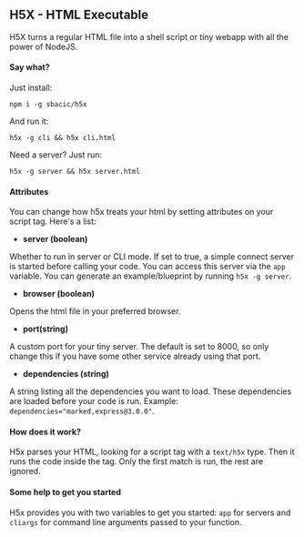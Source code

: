 ## H5X - HTML Executable ##
H5X turns a regular HTML file into a shell script or tiny webapp with
all the power of NodeJS.

#### Say what? ####
Just install:
```
npm i -g sbacic/h5x
```
And run it:
```
h5x -g cli && h5x cli.html
```
Need a server? Just run:
```
h5x -g server && h5x server.html
```

#### Attributes ####
You can change how h5x treats your html by setting attributes on
your script tag. Here's a list:
- **server (boolean)**

Whether to run in server or CLI mode. If set to true, a simple
connect server is started before calling your code. You can access this
server via the `app` variable. You can generate an example/blueprint
by running `h5x -g server`.

- **browser (boolean)**

Opens the html file in your preferred browser.

- **port(string)**

A custom port for your tiny server. The default is set to 8000, so only change this if you have some other service already using that port.

- **dependencies (string)**

A string listing all the dependencies you want to load. These dependencies are loaded before your code is run. Example: `dependencies="marked,express@3.0.0"`.

#### How does it work? ####
H5x parses your HTML, looking for a script tag with a `text/h5x` type. Then it runs the code inside the tag. Only the first match is run, the rest are ignored.

#### Some help to get you started ####
H5x provides you with two variables to get you started: `app` for
servers and `cliargs` for command line arguments passed to your function.
